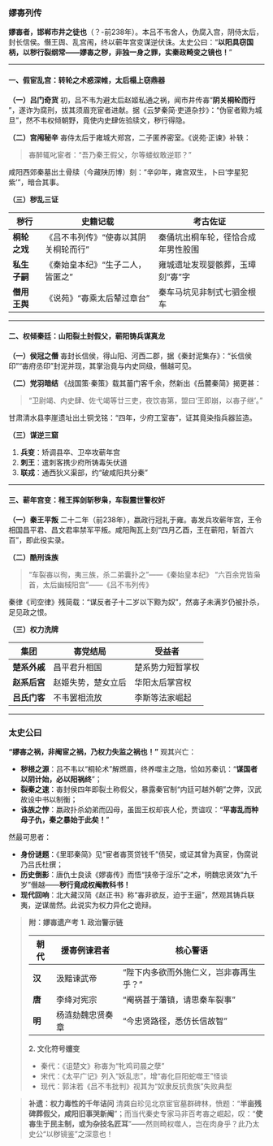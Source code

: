 ### **嫪毐列传**

**嫪毐者，邯郸市井之徒也**（？-前238年）。本吕不韦舍人，伪腐入宫，阴侍太后，封长信侯。僭王舆、乱宫闱，终以蕲年宫变谋逆伏诛。太史公曰：“**以阳具窃国柄，以秽行裂纲常——嫪毐之秽，非独一身之罪，实秦政畸变之镜也！**”

------

#### **一、假宦乱宫：转轮之术惑深帷，太后榻上窃鼎器**

**（一）吕门奇货**
 初，吕不韦为避太后赵姬私通之祸，闻市井传毐“​**​阴关桐轮而行​**​”，遂诈为腐刑，拔其须眉充宦者进献。据《云梦秦简·吏道杂抄》：“伪宦者黥为城旦”，然不韦权倾朝野，竟使内史肆佐验牍文，秽行得隐。

**（二）宫闱秘辛**
 毐侍太后于雍城大郑宫，二子匿养密室。《说苑·正谏》补轶：

> 毐醉辄叱宦者：“吾乃秦王假父，尔等蝼蚁敢逆耶？”

咸阳西郊秦墓出土骨牍（今藏陕历博）刻：“辛卯年，雍宫双生，卜曰‘孛星犯紫’”，暗合其事。

**（三）秽乱三证**

| **秽行**     | 史籍记载                             | 考古佐证                           |
| ------------ | ------------------------------------ | ---------------------------------- |
| **桐轮之戏** | 《吕不韦列传》“使毐以其阴关桐轮而行” | 秦俑坑出桐车轮，径恰合成年男性股围 |
| **私生子嗣** | 《秦始皇本纪》“生子二人，皆匿之”     | 雍城遗址发现婴骸葬，玉璋刻“毐”字   |
| **僭用王舆** | 《说苑》“毐乘太后辇过章台”           | 秦车马坑见非制式七驷金根车         |

------

#### **二、权倾秦廷：山阳裂土封假父，蕲阳铸兵谋真龙**

**（一）侯冠之僭**
 毐封长信侯，得山阳、河西二郡，据《秦封泥集存》：“长信侯印”“毐府丞印”封泥并现，其掌治竟与内史同级，僭越可见。

**（二）党羽暗结**
 《战国策·秦策》载其蓄门客千余，然新出《岳麓秦简》揭更甚：

> “卫尉竭、内史肆、佐弋竭等廿三吏，夜饮毐第，盟曰‘王即崩，以毐子继’。”

甘肃清水县李崖遗址出土铜戈铭：“四年，少府工室毐”，证其竟染指兵器监造。

**（三）谋逆三窟**

1. **兵变**：矫调县卒、卫卒攻蕲年宫
2. **刺王**：遣刺客携少府所铸毒矢伏道
3. **联戎**：通西狄义渠部，约“破咸阳共分秦”

------

#### **三、蕲年宫变：稚王挥剑斩秽枭，车裂震世警权奸**

**（一）秦王平叛**
 二十二年（前238年），嬴政行冠礼于雍。毐发兵攻蕲年宫，王令相国昌平君、昌文君率禁军平叛。咸阳陶瓦上刻“四月乙酉，王在蕲阳，斩首六百”，即此役实录。

**（二）酷刑诛族**

> “车裂毐以徇，夷三族，杀二弟囊扑之”——《秦始皇本纪》
>  “六百余党皆枭首，太后幽棫阳宫”——《吕不韦列传》

秦律《司空律》残简载：“谋反者子十二岁以下黥为奴”，然毐子未满岁仍被扑杀，足见政之恨。

**（三）权力洗牌**

| **集团**     | 毐党结局           | 受益者           |
| ------------ | ------------------ | ---------------- |
| **楚系外戚** | 昌平君升相国       | 楚系势力短暂掌权 |
| **赵系后宫** | 赵姬失势，楚女立后 | 华阳太后掌宫权   |
| **吕氏门客** | 不韦罢相流放       | 李斯等法家崛起   |

------

### **太史公曰**

**“嫪毐之祸，非阉宦之祸，乃权力失监之祸也！”** 观其兴亡：

- **秽根之源**：吕不韦以“桐轮术”解燃眉，终养噬主之虺，恰如苏秦讥：“**谋国者以阴计始，必以阳祸终**”；
- **裂秦之速**：毐封侯四年即裂土称假父，暴露秦官制“内廷可越外朝”之弊，汉武故设中书以制衡；
- **诛族之悖**：嬴政扑杀幼弟而囚母，虽固王权却丧人伦，贾谊叹：“**平毐乱而种母子仇，秦之暴始于此矣！**”

然最可思者：

- **身份谜题**：《里耶秦简》见“宦者毐贳贷钱千”债契，或证其曾为真宦，伪腐说乃吕氏杜撰；
- **历史倒影**：唐仇士良读《嫪毐传》而悟“挟帝于淫乐”之术，明魏忠贤效“九千岁”僭越——**秽行竟成权阉教科书！**
- **现代回响**：北大藏汉简《赵正书》称“毐非欲反，迫于王逼”，然观其铸兵联夷，逆谋凿然。此说实为权力异化之诡辩。

> **附：嫪毐遗产考**
>  ​**​1. 政治警示链​**​
>
> | **朝代** | 援毐例谏君者     | 核心警语                               |
> | -------- | ---------------- | -------------------------------------- |
> | **汉**   | 汲黯谏武帝       | “陛下内多欲而外施仁义，岂非毐再生乎？” |
> | **唐**   | 李绛对宪宗       | “阉祸甚于藩镇，请思秦车裂事”           |
> | **明**   | 杨涟劾魏忠贤奏章 | “今忠贤路径，悉仿长信故智”             |
>
> **2. 文化符号嬗变**
>
> - 秦代：《诅楚文》称毐为“牝鸡司晨之孽”
> - 宋代：《太平广记》列入“妖乱志”，增“毐化巨阳蛇噬王”怪谈
> - 现代：郭沫若《吕不韦批判》视其为“奴隶反抗贵族”失败典型

> **补遗：权力毒性的千年诘问**
>  清龚自珍见北京宦官墓群碑林，愤题：“​**​半亩残碑葬假父，咸阳旧事哭新阉​**​”；而当代秦史专家马非百考毐之崛起，叹：“​**​使毐生于民主制，或为杂技名匠耳​**​”——然则畸权噬人，岂在肉身乎？此乃太史公“以秽镜鉴”之深意也！